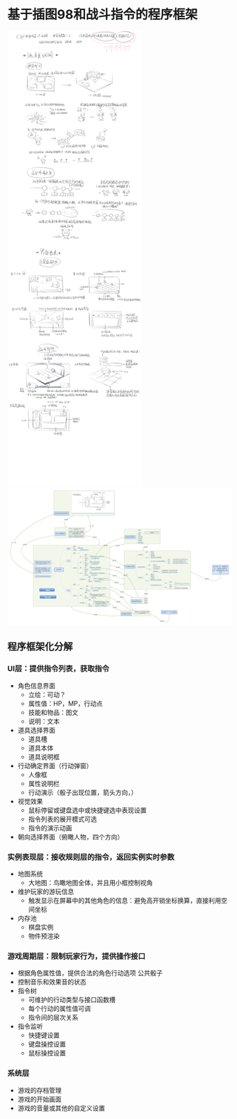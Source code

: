 # 基于插图98和战斗指令的程序框架
![插图98](picture98.jpg)
![战斗指令.png](战斗指令.png)
## 程序框架化分解

### UI层：提供指令列表，获取指令
- 角色信息界面
  -  立绘：可动？
  -  属性值：HP，MP，行动点
  -  技能和物品：图文
  -  说明：文本
- 道具选择界面
  - 道具槽
  - 道具本体
  - 道具说明框
- 行动确定界面（行动弹窗）
  - 人像框
  - 属性说明栏
  - 行动演示（骰子出现位置，箭头方向，）
- 视觉效果
    -  鼠标停留或键盘选中或快捷键选中表现设置
    -  指令列表的展开模式可选
    -  指令的演示动画
- 朝向选择界面（俯瞰人物，四个方向）


### 实例表现层：接收规则层的指令，返回实例实时参数
-  地图系统   
   -  大地图：鸟瞰地图全体，并且用小框控制视角
-  维护玩家的游玩信息
   -   触发显示在屏幕中的其他角色的信息：避免高开销坐标换算，直接利用空间坐标
- 内存池
  - 棋盘实例
  - 物件预渲染

### 游戏周期层：限制玩家行为，提供操作接口
- 根据角色属性值，提供合法的角色行动选项
  公共骰子
- 控制音乐和效果音的状态
- 指令树
    -  可维护的行动类型与接口函数槽
    -  每个行动的属性值可调
    -  指令间的层次关系
- 指令监听
    -  快捷键设置
    -  键盘操控设置
    -  鼠标操控设置 

### 系统层
- 游戏的存档管理
- 游戏的开始画面
- 游戏的音量或其他的自定义设置



